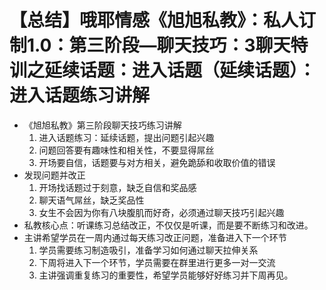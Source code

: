# 【总结】哦耶情感《旭旭私教》：私人订制1.0：第三阶段—聊天技巧：3聊天特训之延续话题：进入话题（延续话题）：进入话题练习讲解

-   《旭旭私教》第三阶段聊天技巧练习讲解
    1.  进入话题练习：延续话题，提出问题引起兴趣
    2.  问题回答要有趣味性和相关性，不要显得屌丝
    3.  开场要自信，话题要与对方相关，避免跪舔和收取价值的错误
-   发现问题并改正
    1.  开场找话题过于刻意，缺乏自信和奖品感
    2.  聊天语气屌丝，缺乏奖品性
    3.  女生不会因为你有八块腹肌而好奇，必须通过聊天技巧引起兴趣
-   私教核心点：听课练习总结改正，不仅仅是听课，而是要不断练习和改进。
-   主讲希望学员在一周内通过每天练习改正问题，准备进入下一个环节
    1.  学员需要练习制造吸引，准备学习如何通过聊天拉伸关系
    2.  下周将进入下一个环节，学员需要在群里进行更多一对一交流
    3.  主讲强调重复练习的重要性，希望学员能够好好练习并下周再见。